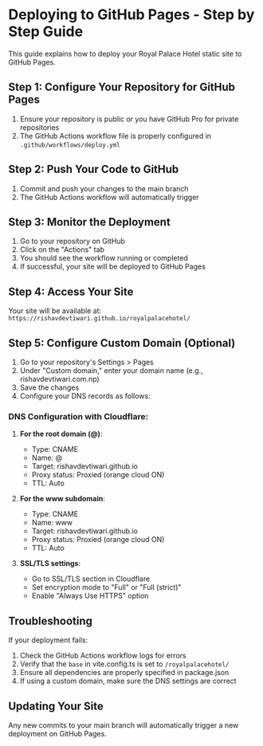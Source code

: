 
# Deploying to GitHub Pages - Step by Step Guide

This guide explains how to deploy your Royal Palace Hotel static site to GitHub Pages.

## Step 1: Configure Your Repository for GitHub Pages

1. Ensure your repository is public or you have GitHub Pro for private repositories
2. The GitHub Actions workflow file is properly configured in `.github/workflows/deploy.yml`

## Step 2: Push Your Code to GitHub

1. Commit and push your changes to the main branch
2. The GitHub Actions workflow will automatically trigger

## Step 3: Monitor the Deployment

1. Go to your repository on GitHub
2. Click on the "Actions" tab
3. You should see the workflow running or completed
4. If successful, your site will be deployed to GitHub Pages

## Step 4: Access Your Site

Your site will be available at: `https://rishavdevtiwari.github.io/royalpalacehotel/`

## Step 5: Configure Custom Domain (Optional)

1. Go to your repository's Settings > Pages
2. Under "Custom domain," enter your domain name (e.g., rishavdevtiwari.com.np)
3. Save the changes
4. Configure your DNS records as follows:

### DNS Configuration with Cloudflare:

1. **For the root domain (@)**:
   - Type: CNAME
   - Name: @
   - Target: rishavdevtiwari.github.io
   - Proxy status: Proxied (orange cloud ON)
   - TTL: Auto

2. **For the www subdomain**:
   - Type: CNAME
   - Name: www
   - Target: rishavdevtiwari.github.io
   - Proxy status: Proxied (orange cloud ON)
   - TTL: Auto

3. **SSL/TLS settings**:
   - Go to SSL/TLS section in Cloudflare
   - Set encryption mode to "Full" or "Full (strict)"
   - Enable "Always Use HTTPS" option

## Troubleshooting

If your deployment fails:

1. Check the GitHub Actions workflow logs for errors
2. Verify that the `base` in vite.config.ts is set to `/royalpalacehotel/`
3. Ensure all dependencies are properly specified in package.json
4. If using a custom domain, make sure the DNS settings are correct

## Updating Your Site

Any new commits to your main branch will automatically trigger a new deployment on GitHub Pages.
